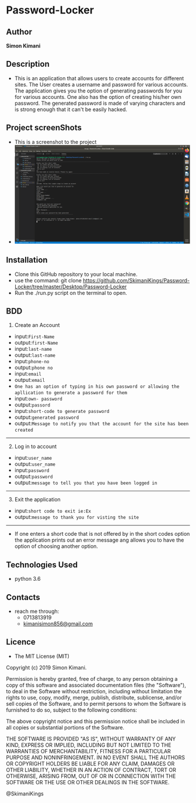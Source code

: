 # Password-Locker

## Author

**Simon Kimani**

## Description

- This is an application that allows users to create accounts for different sites. The User creates a username and password for various accounts. The application gives you the option of generating passwords for you for various accounts. One also has the option of creating his/her own password. The generated password is made of varying characters and is strong enough that it can't be easily hacked.

## Project screenShots

- This is a screenshot to the project
- ![Password-Locker](images/image.png)

## Installation

- Clone this GitHub repository to your local machine.
- use the command: git clone https://github.com/SkimaniKings/Password-Locker/tree/master/Desktop/Password-Locker
- Run the ./run.py script on the terminal to open.

## BDD

1. Create an Account

- input:`First-Name`
- output:`first-Name`
- input:`last-name`
- output:`last-name`
- input:`phone-no`
- output:`phone no`
- input:`email`
- output:`email`
- `One has an option of typing in his own password or allowing the apllication to generate a password for them`
- input:`own- password`
- output:`passord`
- input:`short-code to generate password`
- output:`generated password`
- output:`Message to notify you that the account for the site has been created`

---

2. Log in to account

- input:`user_name`
- output:`user_name`
- input:`password`
- output:`password`
- output:`message to tell you that you have been logged in`

---

3. Exit the application

- input:`short code to exit ie:Ex`
- output:`message to thank you for visting the site`

---

- If one enters a short code that is not offered by in the short codes option the application prints out an error message ang allows you to have the option of choosing another option.

## Technologies Used

- python 3.6

## Contacts

- reach me through:
  - 0713813919
  - kimanisimon856@gmail.com

## Licence

- The MIT License (MIT)

Copyright (c) 2019 Simon Kimani.

Permission is hereby granted, free of charge, to any person obtaining a copy of this software and associated documentation files (the "Software"), to deal in the Software without restriction, including without limitation the rights to use, copy, modify, merge, publish, distribute, sublicense, and/or sell copies of the Software, and to permit persons to whom the Software is furnished to do so, subject to the following conditions:

The above copyright notice and this permission notice shall be included in all copies or substantial portions of the Software.

THE SOFTWARE IS PROVIDED "AS IS", WITHOUT WARRANTY OF ANY KIND, EXPRESS OR IMPLIED, INCLUDING BUT NOT LIMITED TO THE WARRANTIES OF MERCHANTABILITY, FITNESS FOR A PARTICULAR PURPOSE AND NONINFRINGEMENT. IN NO EVENT SHALL THE AUTHORS OR COPYRIGHT HOLDERS BE LIABLE FOR ANY CLAIM, DAMAGES OR OTHER LIABILITY, WHETHER IN AN ACTION OF CONTRACT, TORT OR OTHERWISE, ARISING FROM, OUT OF OR IN CONNECTION WITH THE SOFTWARE OR THE USE OR OTHER DEALINGS IN THE SOFTWARE.

@SkimaniKings
